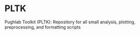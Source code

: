 # PLTK
Pughlab Toolkit (PLTK): Repository for all small analysis, plotting, preprocessing, and formatting scripts
